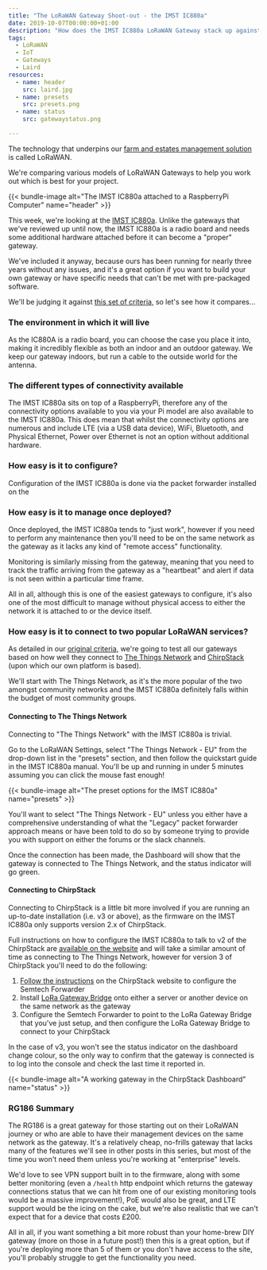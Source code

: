 ```yaml
--- 
title: "The LoRaWAN Gateway Shoot-out - the IMST IC880a"
date: 2019-10-07T00:00:00+01:00 
description: "How does the IMST IC880a LoRaWAN Gateway stack up against our criteria?"
tags:
  - LoRaWAN 
  - IoT
  - Gateways
  - Laird
resources:
  - name: header
    src: laird.jpg
  - name: presets
    src: presets.png
  - name: status
    src: gatewaystatus.png

---
```

The technology that underpins our [farm and estates management solution](https://www.mockingbirdconsulting.co.uk/) is called LoRaWAN.

We're comparing various models of LoRaWAN Gateways to help you work out which is best for your project.

{{< bundle-image alt="The IMST IC880a attached to a RaspberryPi Computer" name="header" >}}

This week, we're looking at the [IMST IC880a](https://www.wireless-solutions.de/products/radiomodules/ic880a.html). Unlike the gateways that we've reviewed up until now, the IMST IC880a is a radio board and needs some additional hardware attached before it can become a "proper" gateway.  

We've included it anyway, because ours has been running for nearly three years without any issues, and it's a great option if you want to build your own gateway or have specific needs that can't be met with pre-packaged software.

We'll be judging it against [this set of criteria](/blog/2019-10-07-lorawan-gateway-shootout-the-criteria/), so let's see how it compares...

### The environment in which it will live

As the IC880A is a radio board, you can choose the case you place it into, making it incredibly flexible as both an indoor and an outdoor gateway.  We keep our gateway indoors, but run a cable to the outside world for the antenna.

### The different types of connectivity available

The IMST IC880a sits on top of a RaspberryPi, therefore any of the connectivity options available to you via your Pi model are also available to the IMST IC880a. This does mean that whilst the connectivity options are numerous and include LTE (via a USB data device), WiFi, Bluetooth, and Physical Ethernet, Power over Ethernet is not an option without additional hardware.

### How easy is it to configure?

Configuration of the IMST IC880a is done via the packet forwarder installed on the 

### How easy is it to manage once deployed?

Once deployed, the IMST IC880a tends to "just work", however if you need to perform any maintenance then you'll need to be on the same network as the gateway as it lacks any kind of "remote access" functionality.

Monitoring is similarly missing from the gateway, meaning that you need to track the traffic arriving from the gateway as a "heartbeat" and alert if data is not seen within a particular time frame.

All in all, although this is one of the easiest gateways to configure, it's also one of the most difficult to manage without physical access to either the network it is attached to or the device itself.

### How easy is it to connect to two popular LoRaWAN services?

As detailed in our [original criteria](/blog/2019-10-07-lorawan-gateway-shootout-the-criteria/), we're going to test all our gateways based on how well they connect to [The Things Network](https://www.thethingsnetwork.org/) and [ChirpStack](https://chirpstack.io) (upon which our own platform is based).

We'll start with The Things Network, as it's the more popular of the two amongst community networks and the IMST IC880a definitely falls within the budget of most community groups.

#### Connecting to The Things Network

Connecting to "The Things Network" with the IMST IC880a is trivial.

Go to the LoRaWAN Settings, select "The Things Network - EU" from the drop-down list in the "presets" section, and then follow the quickstart guide in the IMST IC880a manual.  You'll be up and running in under 5 minutes assuming you can click the mouse fast enough!

{{< bundle-image alt="The preset options for the IMST IC880a" name="presets" >}}

You'll want to select "The Things Network - EU" unless you either have a comprehensive understanding of what the "Legacy" packet forwarder approach means or have been told to do so by someone trying to provide you with support on either the forums or the slack channels.

Once the connection has been made, the Dashboard will show that the gateway is connected to The Things Network, and the status indicator will go green.

#### Connecting to ChirpStack

Connecting to ChirpStack is a little bit more involved if you are running an up-to-date installation (i.e. v3 or above), as the firmware on the IMST IC880a only supports version 2.x of ChirpStack.

Full instructions on how to configure the IMST IC880a to talk to v2 of the ChirpStack are [available on the website](https://www.chirpstack.io/lora-gateway-bridge/gateway/laird/) and will take a similar amount of time as connecting to The Things Network, however for version 3 of ChirpStack you'll need to do the following:

   1. [Follow the instructions](https://www.chirpstack.io/lora-gateway-bridge/gateway/laird/#semtech-forwarder) on the ChirpStack website to configure the Semtech Forwarder
   2. Install [LoRa Gateway Bridge](https://www.chirpstack.io/lora-gateway-bridge/install/) onto either a server or another device on the same network as the gateway
   3. Configure the Semtech Forwarder to point to the LoRa Gateway Bridge that you've just setup, and then configure the LoRa Gateway Bridge to connect to your ChirpStack

In the case of v3, you won't see the status indicator on the dashboard change colour, so the only way to confirm that the gateway is connected is to log into the console and check the last time it reported in.

{{< bundle-image alt="A working gateway in the ChirpStack Dashboard" name="status" >}}


### RG186 Summary

The RG186 is a great gateway for those starting out on their LoRaWAN journey or who are able to have their management devices on the same network as the gateway.  It's a relatively cheap, no-frills gateway that lacks many of the features we'll see in other posts in this series, but most of the time you won't need them unless you're working at "enterprise" levels.

We'd love to see VPN support built in to the firmware, along with some better monitoring (even a `/health` http endpoint which returns the gateway connections status that we can hit from one of our existing monitoring tools would be a massive improvement!), PoE would also be great, and LTE support would be the icing on the cake, but we're also realistic that we can't expect that for a device that costs £200.

All in all, if you want something a bit more robust than your home-brew DIY gateway (more on those in a future post!) then this is a great option, but if you're deploying more than 5 of them or you don't have access to the site, you'll probably struggle to get the functionality you need.
